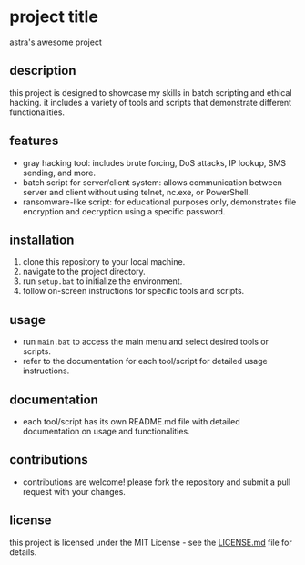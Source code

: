 # project title
astra's awesome project

## description
this project is designed to showcase my skills in batch scripting and ethical hacking. it includes a variety of tools and scripts that demonstrate different functionalities.

## features
- gray hacking tool: includes brute forcing, DoS attacks, IP lookup, SMS sending, and more.
- batch script for server/client system: allows communication between server and client without using telnet, nc.exe, or PowerShell.
- ransomware-like script: for educational purposes only, demonstrates file encryption and decryption using a specific password.

## installation
1. clone this repository to your local machine.
2. navigate to the project directory.
3. run `setup.bat` to initialize the environment.
4. follow on-screen instructions for specific tools and scripts.

## usage
- run `main.bat` to access the main menu and select desired tools or scripts.
- refer to the documentation for each tool/script for detailed usage instructions.

## documentation
- each tool/script has its own README.md file with detailed documentation on usage and functionalities.

## contributions
- contributions are welcome! please fork the repository and submit a pull request with your changes.

## license
this project is licensed under the MIT License - see the [LICENSE.md](LICENSE.md) file for details.
